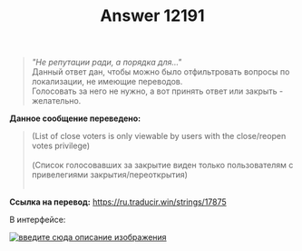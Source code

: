 ﻿---
title: "Answer 12191"
se.owner.user_id: 189027
se.owner.display_name: "Михаил Ребров"
se.owner.link: "https://ru.meta.stackoverflow.com/users/189027/%d0%9c%d0%b8%d1%85%d0%b0%d0%b8%d0%bb-%d0%a0%d0%b5%d0%b1%d1%80%d0%be%d0%b2"
se.answer_id: 12191
se.question_id: 12061
se.post_type: answer
se.is_accepted: True
---
<blockquote>
<p><em>&quot;Не репутации ради, а порядка для...&quot;</em><br/>
Данный ответ дан, чтобы можно было отфильтровать вопросы по локализации, не имеющие переводов.<br/> Голосовать за него не нужно, а вот принять ответ или закрыть - желательно.</p>
</blockquote>
<p><strong>Данное сообщение переведено:</strong></p>
<blockquote>
<p>(List of close voters is only viewable by users with the close/reopen votes privilege)<br/><br/>
(Список голосовавших за закрытие виден только пользователям с привелегиями закрытия/переоткрытия)<br/><br/></p>
</blockquote>
<p><strong>Ссылка на перевод:</strong> <a href="https://ru.traducir.win/strings/17875" rel="nofollow noreferrer">https://ru.traducir.win/strings/17875</a></p>
<p>В интерфейсе:</p>
<p><a href="https://i.stack.imgur.com/IeLpM.png" rel="nofollow noreferrer"><img src="https://i.stack.imgur.com/IeLpM.png" alt="введите сюда описание изображения" /></a></p>
